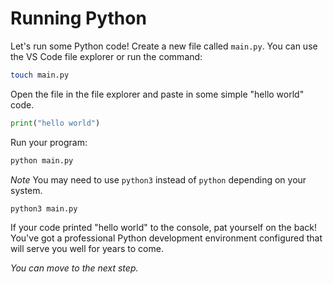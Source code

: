# Running Python

Let's run some Python code! Create a new file called `main.py`. You can use the VS Code file explorer or run the command:

```bash
touch main.py
```

Open the file in the file explorer and paste in some simple "hello world" code.

```python
print("hello world")
```

Run your program:

```bash
python main.py
```

*Note* You may need to use `python3` instead of `python` depending on your system.

```bash
python3 main.py
```

If your code printed "hello world" to the console, pat yourself on the back! You've got a professional Python development environment configured that will serve you well for years to come.

*You can move to the next step.*

